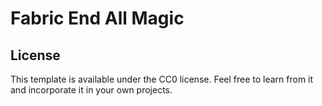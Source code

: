 # Fabric End All Magic


## License

This template is available under the CC0 license. Feel free to learn from it and incorporate it in your own projects.
